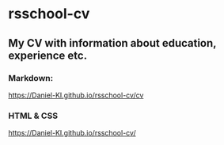 # rsschool-cv

## My CV with information about education, experience etc.

### Markdown:
https://Daniel-KI.github.io/rsschool-cv/cv

### HTML & CSS
https://Daniel-KI.github.io/rsschool-cv/
